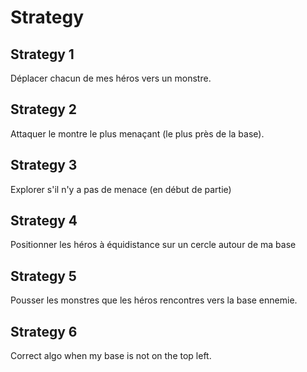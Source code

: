 # Strategy

## Strategy 1

Déplacer chacun de mes héros vers un monstre.

## Strategy 2

Attaquer le montre le plus menaçant (le plus près de la base).

## Strategy 3

Explorer s'il n'y a pas de menace (en début de partie)

## Strategy 4

Positionner les héros à équidistance sur un cercle autour de ma base

## Strategy 5

Pousser les monstres que les héros rencontres vers la base ennemie.

## Strategy 6

Correct algo when my base is not on the top left. 